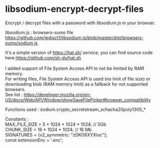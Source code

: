# libsodium-encrypt-decrypt-files
Encrypt / decrypt files with a password with libsodium.js in your browser.

libsodium.js : browsers-sumo file https://github.com/jedisct1/libsodium.js/blob/master/dist/browsers-sumo/sodium.js

It's a simple version of https://hat.sh/ service, you can find source code here https://github.com/sh-dv/hat.sh<br /><br/>
I added support of File System Access API to not be limited by RAM memory.<br />
For writing files, File System Access API is used (no limit of file size) or downloading blob (RAM memory limit) as a fallback for not supported browsers.<br />
See list : https://developer.mozilla.org/en-US/docs/Web/API/Window/showSaveFilePicker#browser_compatibility

Functions used : sodium.crypto_secretstream_xchacha20poly1305_*

Constants :<br />
MAX_FILE_SIZE = 5 * 1024 * 1024 * 1024; // 5Gb<br />
CHUNK_SIZE = 16 * 1024 * 1024; // 16 Mb<br />
SIGNATURES = {v2_symmetric: "zDKO6XYXioc"};<br />
const extensionEnc = '.enc';<br />
